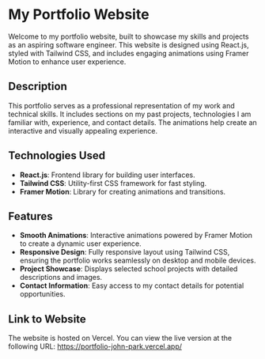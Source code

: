 # My Portfolio Website
Welcome to my portfolio website, built to showcase my skills and projects as an aspiring software engineer. This website is designed using React.js, styled with Tailwind CSS, and includes engaging animations using Framer Motion to enhance user experience.

## Description
This portfolio serves as a professional representation of my work and technical skills. It includes sections on my past projects, technologies I am familiar with, experience, and contact details. The animations help create an interactive and visually appealing experience.

## Technologies Used
- **React.js**: Frontend library for building user interfaces.
- **Tailwind CSS**: Utility-first CSS framework for fast styling.
- **Framer Motion**: Library for creating animations and transitions.

## Features
- **Smooth Animations**: Interactive animations powered by Framer Motion to create a dynamic user experience.
- **Responsive Design**: Fully responsive layout using Tailwind CSS, ensuring the portfolio works seamlessly on desktop and mobile devices.
- **Project Showcase**: Displays selected school projects with detailed descriptions and images.
- **Contact Information**: Easy access to my contact details for potential opportunities.

## Link to Website
The website is hosted on Vercel. You can view the live version at the following URL: https://portfolio-john-park.vercel.app/